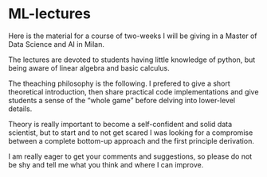 # ML-lectures
Here is the material for a course of two-weeks I will be giving in a Master of Data Science and AI in Milan.

The lectures are devoted to students having little knowledge of python, but being aware of linear algebra and basic calculus.

The theaching philosophy is the following. I prefered to give a short theoretical introduction, then share practical code implementations and give students a sense of the “whole game” 
before delving into lower-level details.

Theory is really important to become a self-confident and solid data scientist, but to start and to not get scared
I was looking for a compromise between a complete bottom-up approach and the first principle derivation.

I am really eager to get your comments and suggestions, so please do not be shy and tell me what you think and where I can improve.


